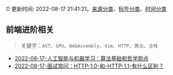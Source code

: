 :alarm_clock: 更新时间: 2022-08-17 21:41:21。[来源分类](../README.md)、[标签分类](../TAGS.md)、[时间分类](../TIMELINE.md)

## 前端进阶相关


> 关键字：`AST`、`GPU`、`WebAssembly`、`Vim`、`HTTP`、`算法`、`全栈`



- [2022-08-17-人工智能与机器学习：算法基础和哲学观点](https://toutiao.io/k/qpxx3sq) 
- [2022-08-17-面试常问：HTTP-1.0-和-HTTP-1.1-有什么区别？](https://toutiao.io/k/g8xb90x) 
